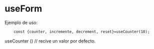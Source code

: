 # useForm

Ejemplo de uso:
```
    const {counter, incremente, decrement, reset}=useCounter(10);
```

useCounter () // recive un valor por defecto.
